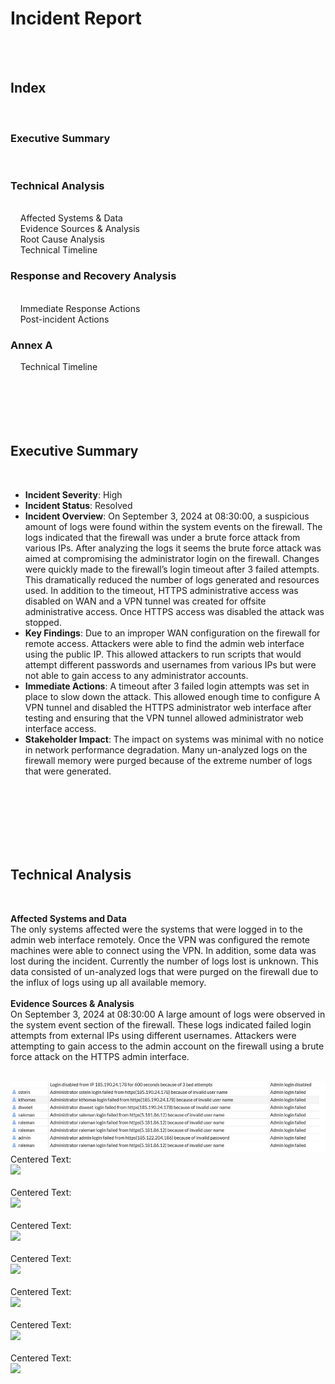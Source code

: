 

<h1>Incident Report</h1>
<br />
<br />
 

<h2>Index</h2>
<br />

<h3>Executive Summary </h3>
<br />
<h3>Technical Analysis</h3>
<br />
	&nbsp; &nbsp; Affected Systems & Data
<br />
	&nbsp; &nbsp; Evidence Sources & Analysis 
<br />
	&nbsp; &nbsp; Root Cause Analysis	
<br />
	&nbsp; &nbsp; Technical Timeline	
<br />
<h3>Response and Recovery Analysis</h3>
<br />
	&nbsp; &nbsp; Immediate Response Actions
<br />
	&nbsp; &nbsp; Post-incident Actions
<br />

<h3>Annex A</h3>
	&nbsp; &nbsp; Technical Timeline

<br />
<br />
<br />
<br />
<br />
<br />

<h2>Executive Summary</h2>
<br />
<ul>
  <li><b>Incident Severity</b>: High</li>
  <li><b>Incident Status</b>: Resolved</li>
  <li><b>Incident Overview</b>: On September 3, 2024 at 08:30:00, a suspicious amount of logs were found within the system events on the firewall. The logs indicated that the firewall was under a brute force attack from various IPs. After analyzing the logs it seems the brute force attack was aimed at compromising the administrator login on the firewall. Changes were quickly made to the firewall’s login timeout after 3 failed  attempts. This dramatically reduced the number of logs generated and resources used. In addition to the timeout, HTTPS administrative access was disabled on WAN and a VPN tunnel was created for offsite      administrative access. Once HTTPS access was disabled the attack was stopped. </li>
  <li><b>Key Findings</b>: Due to an improper WAN configuration on the firewall for remote access. Attackers were able to find the admin web interface using the public IP. This allowed attackers to run scripts that would attempt different passwords and usernames from various IPs but were not able to gain access to any administrator accounts.</li>
  <li><b>Immediate Actions</b>: A timeout after 3 failed login attempts was set in place to slow down the attack. This allowed enough time to configure A VPN tunnel and disabled the HTTPS administrator web interface after testing and ensuring that the VPN tunnel allowed administrator web interface access. </li>
  <li><b>Stakeholder Impact</b>: The impact on systems was minimal with no notice in network performance degradation. Many un-analyzed logs on the firewall memory were purged because of the extreme number of logs that were generated. </li>
</ul>  
<br />
<br />
<br />
<br />
<br />
<br />

<h2>Technical Analysis</h2>
<br />

<b>Affected Systems and Data </b>
<br />
The only systems affected were the systems that were logged in to the admin web interface remotely. Once the VPN was configured the remote machines were able to connect using the VPN. In addition, some data was lost during the incident. Currently the number of logs lost is unknown. This data consisted of un-analyzed logs that were purged on the firewall due to the influx of logs using up all available memory. 
<br />
<br />
<b>Evidence Sources & Analysis </b>
<br />
On September 3, 2024 at 08:30:00 A large amount of logs were observed in the system event section of the firewall. These logs indicated failed login attempts from external IPs using different usernames. Attackers were attempting to gain access to the admin account on the firewall using a brute force attack on the HTTPS admin interface. 

<p> 
<br/>
<img src="https://github.com/Andyvillanueva9/Projectimages/blob/main/Untitled.jpg?raw=true](https://github.com/Andyvillanueva9/Projectimages/blob/e2e2991c2109b147dedfb8e78696c64f2d7e6fbf/Screenshot%201.jpg" style="height:100px>
</p>
	
<br />
<br />
Analysis of the attacking IP addresses on the remaining logs show that all the attacks originated from the EU and have already been flagged by Virustotal for being malicious.











<p align="center">
Centered Text: <br/>
<img src="imagelink"/>
<br />
<br />
Centered Text:  <br/>
<img src="imagelink"/>
<br />
<br />
Centered Text: <br/>
<img src="imagelink"/>
<br />
<br />
Centered Text:  <br/>
<img src="imagelink"/>
<br />
<br />
Centered Text:  <br/>
<img src="imagelink"/>
<br />
<br />
Centered Text:  <br/>
<img src="imagelink"/>
<br />
<br />
Centered Text:  <br/>
<img src="imagelink"/>
</p>

<!--
 ```diff
- text in red
+ text in green
! text in orange
# text in gray
@@ text in purple (and bold)@@
```
--!>
